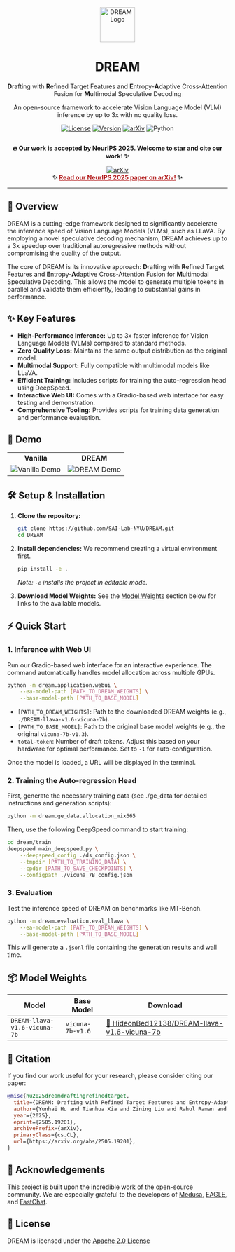 <div align="center">
  <img src="figs/logo.png" alt="DREAM Logo" width="80" />
  <h1 align="center">DREAM</h1>
  <p align="center">
    <strong>D</strong>rafting with <strong>R</strong>efined Target Features and <strong>E</strong>ntropy-<strong>A</strong>daptive Cross-Attention Fusion for <strong>M</strong>ultimodal Speculative Decoding
  </p>
  <p align="center">
    An open-source framework to accelerate Vision Language Model (VLM) inference by up to 3x with no quality loss.
  </p>
</div>

<p align="center">
  <a href="https://github.com/SafeAILab/EAGLE/blob/main/LICENSE"><img alt="License" src="https://img.shields.io/badge/license-Apache_2.0-blue.svg"></a>
  <a href="https://pypi.org/project/dream-llm/"><img alt="Version" src="https://img.shields.io/badge/version-1.2.1-brightgreen.svg"></a>
  <a href="https://arxiv.org/abs/2505.19201"><img alt="arXiv" src="https://img.shields.io/badge/arXiv-2505.19201-b31b1b.svg"></a>
  <img alt="Python" src="https://img.shields.io/badge/python-3.12%2B-blue.svg">
</p>

<div align="center" style="display: flex; gap: 5px; justify-content: center;">
  <p>
  <b>🔥  Our work is accepted by NeurIPS 2025. Welcome to star and cite our work! ✨</b> 
  </p>
</div>

<div align="center">
  <a href="https://arxiv.org/abs/2505.19201">
    <img src="https://img.shields.io/badge/arXiv-2505.19201-b31b1b.svg?style=for-the-badge&logo=arxiv&logoColor=white" alt="arXiv">
  </a>
  <br>
  <b>✨ <a href="https://arxiv.org/abs/2505.19201" style="color:#b31b1b;">Read our NeurIPS 2025 paper on arXiv!</a> ✨</b>
</div>

---

## 🚀 Overview

DREAM is a cutting-edge framework designed to significantly accelerate the inference speed of Vision Language Models (VLMs), such as LLaVA. By employing a novel speculative decoding mechanism, DREAM achieves up to a 3x speedup over traditional autoregressive methods without compromising the quality of the output.

The core of DREAM is its innovative approach: **D**rafting with **R**efined Target Features and **E**ntropy-**A**daptive Cross-Attention Fusion for **M**ultimodal Speculative Decoding. This allows the model to generate multiple tokens in parallel and validate them efficiently, leading to substantial gains in performance.

## ✨ Key Features

- **High-Performance Inference:** Up to 3x faster inference for Vision Language Models (VLMs) compared to standard methods.
- **Zero Quality Loss:** Maintains the same output distribution as the original model.
- **Multimodal Support:** Fully compatible with multimodal models like LLaVA.
- **Efficient Training:** Includes scripts for training the auto-regression head using DeepSpeed.
- **Interactive Web UI:** Comes with a Gradio-based web interface for easy testing and demonstration.
- **Comprehensive Tooling:** Provides scripts for training data generation and performance evaluation.

## 🎥 Demo

<table align="center">
  <tr>
    <td align="center"><b>Vanilla</b></td>
    <td align="center"><b>DREAM</b></td>
  </tr>
  <tr>
    <td><img src="figs/original.gif" alt="Vanilla Demo"></td>
    <td><img src="figs/dream.gif" alt="DREAM Demo"></td>
  </tr>
</table>

## 🛠️ Setup & Installation

1.  **Clone the repository:**
    ```bash
    git clone https://github.com/SAI-Lab-NYU/DREAM.git
    cd DREAM
    ```

2.  **Install dependencies:**
    We recommend creating a virtual environment first.
    ```bash
    pip install -e .
    ```
    *Note: `-e` installs the project in editable mode.*

3.  **Download Model Weights:**
    See the [Model Weights](#-model-weights) section below for links to the available models.

## ⚡ Quick Start

### 1. Inference with Web UI

Run our Gradio-based web interface for an interactive experience. The command automatically handles model allocation across multiple GPUs.

```bash
python -m dream.application.webui \
    --ea-model-path [PATH_TO_DREAM_WEIGHTS] \
    --base-model-path [PATH_TO_BASE_MODEL]
```

-   `[PATH_TO_DREAM_WEIGHTS]`: Path to the downloaded DREAM weights (e.g., `./DREAM-llava-v1.6-vicuna-7b`).
-   `[PATH_TO_BASE_MODEL]`: Path to the original base model weights (e.g., the original `vicuna-7b-v1.3`).
-   `total-token`: Number of draft tokens. Adjust this based on your hardware for optimal performance. Set to `-1` for auto-configuration.

Once the model is loaded, a URL will be displayed in the terminal.

### 2. Training the Auto-regression Head

First, generate the necessary training data (see ./ge_data for detailed instructions and generation scripts):
```bash
python -m dream.ge_data.allocation_mix665
```

Then, use the following DeepSpeed command to start training:
```bash
cd dream/train
deepspeed main_deepspeed.py \
    --deepspeed_config ./ds_config.json \
    --tmpdir [PATH_TO_TRAINING_DATA] \
    --cpdir [PATH_TO_SAVE_CHECKPOINTS] \
    --configpath ./vicuna_7B_config.json
```

### 3. Evaluation

Test the inference speed of DREAM on benchmarks like MT-Bench.
```bash
python -m dream.evaluation.eval_llava \
    --ea-model-path [PATH_TO_DREAM_WEIGHTS] \
    --base-model-path [PATH_TO_BASE_MODEL]
```
This will generate a `.jsonl` file containing the generation results and wall time.

## 📦 Model Weights

| Model                                     | Base Model        | Download                                                                          |
| ----------------------------------------- | ----------------- | --------------------------------------------------------------------------------- |
| `DREAM-llava-v1.6-vicuna-7b`              | `vicuna-7b-v1.6`  | [🤗 HideonBed12138/DREAM-llava-v1.6-vicuna-7b](https://huggingface.co/HideonBed12138/DREAM-llava-v1.6-vicuna-7b) |

## 📄 Citation

If you find our work useful for your research, please consider citing our paper:

```bibtex
@misc{hu2025dreamdraftingrefinedtarget,
  title={DREAM: Drafting with Refined Target Features and Entropy-Adaptive Cross-Attention Fusion for Multimodal Speculative Decoding},
  author={Yunhai Hu and Tianhua Xia and Zining Liu and Rahul Raman and Xingyu Liu and Bo Bao and Eric Sather and Vithursan Thangarasa and Sai Qian Zhang},
  year={2025},
  eprint={2505.19201},
  archivePrefix={arXiv},
  primaryClass={cs.CL},
  url={https://arxiv.org/abs/2505.19201},
}
```

## 🙏 Acknowledgements

This project is built upon the incredible work of the open-source community. We are especially grateful to the developers of [Medusa](https://github.com/FasterDecoding/Medusa), [EAGLE](https://github.com/SafeAILab/EAGLE), and [FastChat](https://github.com/lm-sys/FastChat).

## 📜 License

DREAM is licensed under the [Apache 2.0 License](LICENSE)
